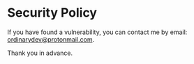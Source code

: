 # Security Policy

If you have found a vulnerability, you can contact me by email: [ordinarydev@protonmail.com](mailto:ordinarydev@protonmail.com).

Thank you in advance.

